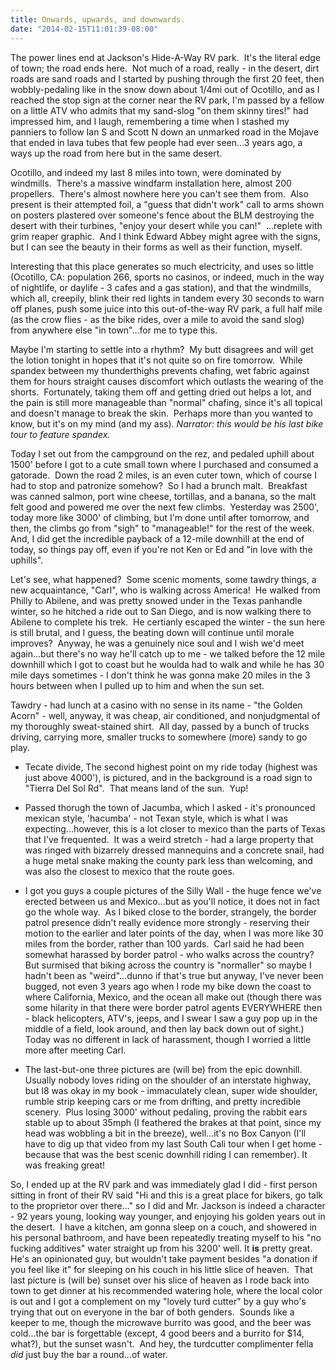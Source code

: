 ```yaml
---
title: Onwards, upwards, and downwards.
date: "2014-02-15T11:01:39-08:00"
---
```

                                    
The power lines end at Jackson's Hide-A-Way RV park.  It's the literal edge of town; the road ends here.  Not much of a road, really - in the desert, dirt roads are sand roads and I started by pushing through the first 20 feet, then wobbly-pedaling like in the snow down about 1/4mi out of Ocotillo, and as I reached the stop sign at the corner near the RV park, I'm passed by a fellow on a little ATV who admits that my sand-slog "on them skinny tires!" had impressed him, and I laugh, remembering a time when I stashed my panniers to follow Ian S and Scott N down an unmarked road in the Mojave that ended in lava tubes that few people had ever seen...3 years ago, a ways up the road from here but in the same desert.

Ocotillo, and indeed my last 8 miles into town, were dominated by windmills.  There's a massive windfarm installation here, almost 200 propellers.  There's almost nowhere here you can't see them from.  Also present is their attempted foil, a "guess that didn't work" call to arms shown on posters plastered over someone's fence about the BLM destroying the desert with their turbines, "enjoy your desert while you can!"  ...replete with grim reaper graphic.  And I think Edward Abbey might agree with the signs, but I can see the beauty in their forms as well as their function, myself.

Interesting that this place generates so much electricity, and uses so little (Ocotillo, CA: population 266, sports no casinos, or indeed, much in the way of nightlife, or daylife - 3 cafes and a gas station), and that the windmills, which all, creepily, blink their red lights in tandem every 30 seconds to warn off planes, push some juice into this out-of-the-way RV park, a full half mile (as the crow flies - as the bike rides, over a mile to avoid the sand slog) from anywhere else "in town"...for me to type this.

Maybe I'm starting to settle into a rhythm?  My butt disagrees and will get the lotion tonight in hopes that it's not quite so on fire tomorrow.  While spandex between my thunderthighs prevents chafing, wet fabric against them for hours straight causes discomfort which outlasts the wearing of the shorts.  Fortunately, taking them off and getting dried out helps a lot, and the pain is still more manageable than "normal" chafing, since it's all topical and doesn't manage to break the skin.  Perhaps more than you wanted to know, but it's on my mind (and my ass).  *Narrator:  this would be his last bike tour to feature spandex.*

Today I set out from the campground on the rez, and pedaled uphill about 1500' before I got to a cute small town where I purchased and consumed a gatorade.  Down the road 2 miles, is an even cuter town, which of course I had to stop and patronize somehow?  So I had a brunch malt.  Breakfast was canned salmon, port wine cheese, tortillas, and a banana, so the malt felt good and powered me over the next few climbs.  Yesterday was 2500', today more like 3000' of climbing, but I'm done until after tomorrow, and then, the climbs go from "sigh" to "manageable!" for the rest of the week.  And, I did get the incredible payback of a 12-mile downhill at the end of today, so things pay off, even if you're not Ken or Ed and "in love with the uphills".

Let's see, what happened?  Some scenic moments, some tawdry things, a new acquaintance, "Carl", who is walking across America!  He walked from Philly to Abilene, and was pretty snowed under in the Texas panhandle winter, so he hitched a ride out to San Diego, and is now walking there to Abilene to complete his trek.  He certianly escaped the winter - the sun here is still brutal, and I guess, the beating down will continue until morale improves?  Anyway, he was a genuinely nice soul and I wish we'd meet again...but there's no way he'll catch up to me - we talked before the 12 mile downhill which I got to coast but he woulda had to walk and while he has 30 mile days sometimes - I don't think he was gonna make 20 miles in the 3 hours between when I pulled up to him and when the sun set.

Tawdry - had lunch at a casino with no sense in its name - "the Golden Acorn" - well, anyway, it was cheap, air conditioned, and nonjudgmental of my thoroughly sweat-stained shirt.  All day, passed by a bunch of trucks driving, carrying more, smaller trucks to somewhere (more) sandy to go play.

<!-- TODO pictures -->

- Tecate divide, The second highest point on my ride today (highest was just above 4000'), is pictured, and in the background is a road sign to "Tierra Del Sol Rd".  That means land of the sun.  Yup!

<!-- TODO pictures -->

- Passed thorugh the town of Jacumba, which I asked - it's pronounced mexican style, 'hacumba' - not Texan style, which is what I was expecting...however, this is a lot closer to mexico than the parts of Texas that I've frequented.  It was a weird stretch - had a large property that was ringed with bizarrely dressed mannequins and a concrete snail, had a huge metal snake making the county park less than welcoming, and was also the closest to mexico that the route goes.

<!-- TODO pictures -->

- I got you guys a couple pictures of the Silly Wall - the huge fence we've erected between us and Mexico...but as you'll notice, it does not in fact go the whole way.  As I biked close to the border, strangely, the border patrol presence didn't really evidence more strongly - reserving their motion to the earlier and later points of the day, when I was more like 30 miles from the border, rather than 100 yards.  Carl said he had been somewhat harassed by border patrol - who walks across the country?  But surmised that biking across the country is "normaller" so maybe I hadn't been as "weird"...dunno if that's true but anyway, I've never been bugged, not even 3 years ago when I rode my bike down the coast to where California, Mexico, and the ocean all make out (though there was some hilarity in that there were border patrol agents EVERYWHERE then - black helicopters, ATV's, jeeps, and I swear I saw a guy pop up in the middle of a field, look around, and then lay back down out of sight.)  Today was no different in lack of harassment, though I worried a little more after meeting Carl.

- The last-but-one three pictures are (will be) from the epic downhill.  Usually nobody loves riding on the shoulder of an interstate highway, but I8 was okay in my book - immaculately clean, super wide shoulder, rumble strip keeping cars or me from drifting, and pretty incredible scenery.  Plus losing 3000' without pedaling, proving the rabbit ears stable up to about 35mph (I feathered the brakes at that point, since my head was wobbling a bit in the breeze), well...it's no Box Canyon (I'll have to dig up that video from my last South Cali tour when I get home - because that was the best scenic downhill riding I can remember). It was freaking great!

<!-- TODO pictures -->

So, I ended up at the RV park and was immediately glad I did - first person sitting in front of their RV said "Hi and this is a great place for bikers, go talk to the proprietor over there..." so I did and Mr. Jackson is indeed a character - 92 years young, looking way younger, and enjoying his golden years out in the desert.  I have a kitchen, am gonna sleep on a couch, and showered in his personal bathroom, and have been repeatedly treating myself to his "no fucking additives" water straight up from his 3200' well.  It **is** pretty great.   He's an opinionated guy, but wouldn't take payment besides "a donation if you feel like it" for sleeping on his couch in his little slice of heaven.  That last picture is (will be) sunset over his slice of heaven as I rode back into town to get dinner at his recommended watering hole, where the local color is out and I got a complement on my "lovely turd cutter" by a guy who's trying that out on everyone in the bar of both genders.  Sounds like a keeper to me, though the microwave burrito was good, and the beer was cold...the bar is forgettable (except, 4 good beers and a burrito for $14, what?), but the sunset wasn't.  And hey, the turdcutter complimenter fella *did* just buy the bar a round...of water.</p>
                
<!--                <span id="timestamp"> February 16th, 2014 8:52am </span> -->
